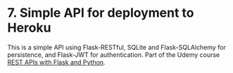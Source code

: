 # 7. Simple API for deployment to Heroku

This is a simple API using Flask-RESTful, SQLite and Flask-SQLAlchemy 
for persistence,  and Flask-JWT for authentication. 
Part of the Udemy course [REST APIs with Flask and Python](https://www.udemy.com/course/rest-api-flask-and-python).
